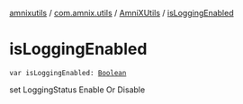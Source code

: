[amnixutils](../../index.md) / [com.amnix.utils](../index.md) / [AmniXUtils](index.md) / [isLoggingEnabled](./is-logging-enabled.md)

# isLoggingEnabled

`var isLoggingEnabled: `[`Boolean`](https://kotlinlang.org/api/latest/jvm/stdlib/kotlin/-boolean/index.html)

set LoggingStatus Enable Or Disable

